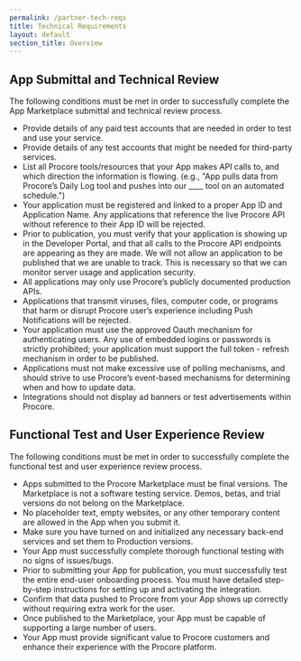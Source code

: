 ```yaml
---
permalink: /partner-tech-reqs
title: Technical Requirements
layout: default
section_title: Overview
---
```


## App Submittal and Technical Review

The following conditions must be met in order to successfully complete the App Marketplace submittal and technical review process.

* Provide details of any paid test accounts that are needed in order to test and use your service.
* Provide details of any test accounts that might be needed for third-party services.
* List all Procore tools/resources that your App makes API calls to, and which direction the information is flowing.
(e.g., "App pulls data from Procore’s Daily Log tool and pushes into our ____ tool on an automated schedule.")
* Your application must be registered and linked to a proper App ID and Application Name. Any applications that reference the live Procore API without reference to their App ID will be rejected.
* Prior to publication, you must verify that your application is showing up in the Developer Portal, and that all calls to the Procore API endpoints are appearing as they are made.
We will not allow an application to be published that we are unable to track.
This is necessary so that we can monitor server usage and application security.
* All applications may only use Procore’s publicly documented production APIs.
* Applications that transmit viruses, files, computer code, or programs that harm or disrupt Procore user’s experience including Push Notifications will be rejected.
* Your application must use the approved Oauth mechanism for authenticating users.
Any use of embedded logins or passwords is strictly prohibited; your application must support the full token - refresh mechanism in order to be published.
* Applications must not make excessive use of polling mechanisms, and should strive to use Procore’s event-based mechanisms for determining when and how to update data.
* Integrations should not display ad banners or test advertisements within Procore.

## Functional Test and User Experience Review

The following conditions must be met in order to successfully complete the functional test and user experience review process.

* Apps submitted to the Procore Marketplace must be final versions.
The Marketplace is not a software testing service.
Demos, betas, and trial versions do not belong on the Marketplace.
* No placeholder text, empty websites, or any other temporary content are allowed in the App when you submit it.
* Make sure you have turned on and initialized any necessary back-end services and set them to Production versions.
* Your App must successfully complete thorough functional testing with no signs of issues/bugs.
* Prior to submitting your App for publication, you must successfully test the entire end-user onboarding process.
You must have detailed step-by-step instructions for setting up and activating the integration.
* Confirm that data pushed to Procore from your App shows up correctly without requiring extra work for the user.
* Once published to the Marketplace, your App must be capable of supporting a large number of users.
* Your App must provide significant value to Procore customers and enhance their experience with the Procore platform.
